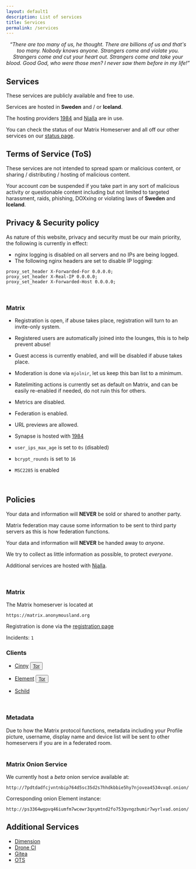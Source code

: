 ```yaml
---
layout: default1
description: List of services
title: Services
permalink: /services
---
```


<div style="text-align:center;">
<i>“There are too many of us, he thought. There are billions of us and that's too many. Nobody knows anyone. Strangers come and violate you. Strangers come and cut your heart out. Strangers come and take your blood. Good God, who were those men? I never saw them before in my life!” </i>
</div>

## __Services__

These services are publicly available and free to use. 

Services are hosted in __Sweden__ and / or __Iceland__.

The hosting providers [1984](https://1984.is) and [Njalla](https://njal.la) are in use.

You can check the status of our Matrix Homeserver and all off our other services on our [status page](https://status.anonymousland.org/status/services).
<br>

## __Terms of Service (ToS)__

These services are not intended to spread spam or malicious content, or sharing / distributing / hosting of malicious content.

Your account *can* be suspended if you take part in any sort of malicious activity or questionable content including but not limited to targeted harassment, raids, phishing, DOXxing or violating laws of __Sweden__ and __Iceland__.

## __Privacy & Security policy__

As nature of this website, privacy and security must be our main priority, the following is currently in effect:

- nginx logging is disabled on all servers and no IPs are being logged.
- The following nginx headers are set to disable IP logging:

```
proxy_set_header X-Forwarded-For 0.0.0.0;
proxy_set_header X-Real-IP 0.0.0.0;
proxy_set_header X-Forwarded-Host 0.0.0.0;
```

<br>

### Matrix

- Registration is open, if abuse takes place, registration will turn to an invite-only system.

- Registered users are automatically joined into the lounges, this is to help prevent abuse!

- Guest access is currently enabled, and will be disabled if abuse takes place.

- Moderation is done via ``mjolnir``, let us keep this ban list to a minimum.

- Ratelimiting actions is currently set as default on Matrix, and can be easily re-enabled if needed, do not ruin this for others.

- Metrics are disabled.

- Federation is enabled.

- URL previews are allowed.

- Synapse is hosted with [1984](https://1984.hosting/GDPR/)

- `user_ips_max_age` is set to `0s` (disabled)

- `bcrypt_rounds` is set to `16`

- `MSC2285` is enabled

<br>

## __Policies__

Your data and information will **NEVER** be sold or shared to another party. 

Matrix federation may cause some information to be sent to third party servers as this is how federation functions.

Your data and information will **NEVER** be handed away to *anyone*.

We try to collect as little information as possible, to protect *everyone*.

Additional services are hosted with [Njalla](https://njal.la/about/).

<br>

### __Matrix__

The Matrix homeserver is located at

`https://matrix.anonymousland.org`

Registration is done via the [registration page](https://matrix.anonymousland.org/register)

Incidents: `1`

###  __Clients__

- [Cinny](https://cinny.anonymousland.org) <button type="button" class="btn btn-default btn-xs"><a href="http://eoeh5ggqrjh7xlvcnydznsi4l53bvtue5rejs5relab3sdcsgrdvbiqd.onion/">Tor</a></button>
- [Element](https://element.anonymousland.org) <button type="button" class="btn btn-default btn-xs"><a href="http://ghs2cajvtd3zereksquw6gxgjyiuczwduri6bunvz5budvxpgr6mvwyd.onion/">Tor</a></button>

- [Schild](https://schild.anonymousland.org)


<br>

  <div class="panel panel-info">
      <div class="panel-heading">
        <h3 class="panel-title">Metadata</h3>
      </div>
      <div class="panel-body">
        Due to how the Matrix protocol functions, metadata including your Profile picture, username, display name and device list will be sent to other homeservers if you are in a federated room.
      </div>
    </div>

<br>

### __Matrix Onion Service__

We currently host a *beta* onion service available at:

`http://7pdtdadfcjvntnbip764d5sc35d2s7hhdkbbie5hy7njovea4534vxqd.onion/`

Corresponding onion Element instance:

`http://ps3364wgpvq46iumfm7wcewr3qxymtnd2fo753gvngzbumir7wyrlvad.onion/`
## __Additional Services__

- [Dimension](https://dimension.anonymousland.org)
- [Drone CI](https://drone.anonymousland.org)
- [Gitea](https://git.anonymousland.org)
- [OTS](https://ots.anonymousland.org)